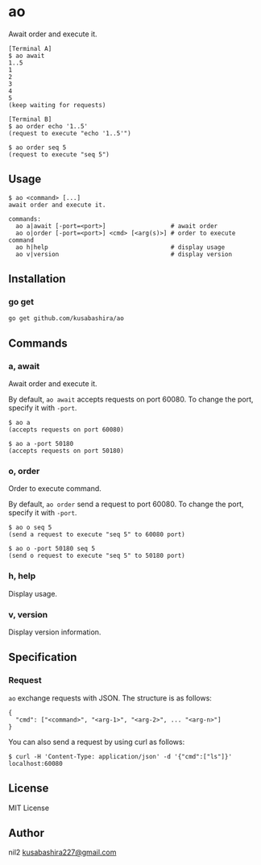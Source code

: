 ao
==

Await order and execute it.

```
[Terminal A]
$ ao await
1..5
1
2
3
4
5
(keep waiting for requests)

[Terminal B]
$ ao order echo '1..5'
(request to execute "echo '1..5'")

$ ao order seq 5
(request to execute "seq 5")
```

Usage
-----

```
$ ao <command> [...]
await order and execute it.

commands:
  ao a|await [-port=<port>]                  # await order
  ao o|order [-port=<port>] <cmd> [<arg(s)>] # order to execute command
  ao h|help                                  # display usage
  ao v|version                               # display version
```

Installation
------------

### go get

```
go get github.com/kusabashira/ao
```

Commands
--------

### a, await

Await order and execute it.

By default, `ao await` accepts requests on port 60080.
To change the port, specify it with `-port`.

```
$ ao a
(accepts requests on port 60080)

$ ao a -port 50180
(accepts requests on port 50180)
```

### o, order

Order to execute command.

By default, `ao order` send a request to port 60080.
To change the port, specify it with `-port`.

```
$ ao o seq 5
(send a request to execute "seq 5" to 60080 port)

$ ao o -port 50180 seq 5
(send o request to execute "seq 5" to 50180 port)
```

### h, help

Display usage.

### v, version

Display version information.

Specification
-------------

### Request

`ao` exchange requests with JSON.
The structure is as follows:

```
{
  "cmd": ["<command>", "<arg-1>", "<arg-2>", ... "<arg-n>"]
}
```

You can also send a request by using curl as follows:

```
$ curl -H 'Content-Type: application/json' -d '{"cmd":["ls"]}' localhost:60080
```

License
-------

MIT License

Author
------

nil2 <kusabashira227@gmail.com>
